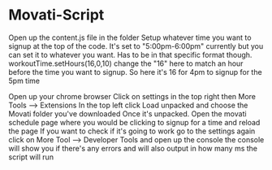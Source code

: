 # Movati-Script

Open up the content.js file in the folder 
Setup whatever time you want to signup at the top of the code. 
It's set to "5:00pm-6:00pm" currently but you can set it to whatever you want. Has to be in that specific format though. 
workoutTime.setHours(16,0,10) change the "16" here to match an hour before the time you want to signup. So here it's 16 for 4pm to signup for the 5pm time

Open up your chrome browser 
Click on settings in the top right then More Tools --> Extensions 
In the top left click Load unpacked and choose the Movati folder you've downloaded 
Once it's unpacked. Open the movati schedule page where you would be clicking to signup for a time and reload the page 
If you want to check if it's going to work go to the settings again click on More Tool --> Developer Tools and open up the console 
the console will show you if there's any errors and will also output in how many ms the script will run 

